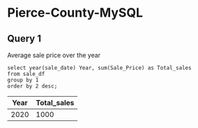 # Pierce-County-MySQL

## Query 1
Average sale price over the year


```
select year(sale_date) Year, sum(Sale_Price) as Total_sales
from sale_df
group by 1
order by 2 desc;
```
| Year        | Total_sales |                                                                                                                                     
|-----------|-------------|
|2020|1000|
